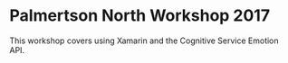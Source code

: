# Palmertson North Workshop 2017

This workshop covers using Xamarin and the Cognitive Service Emotion API. 